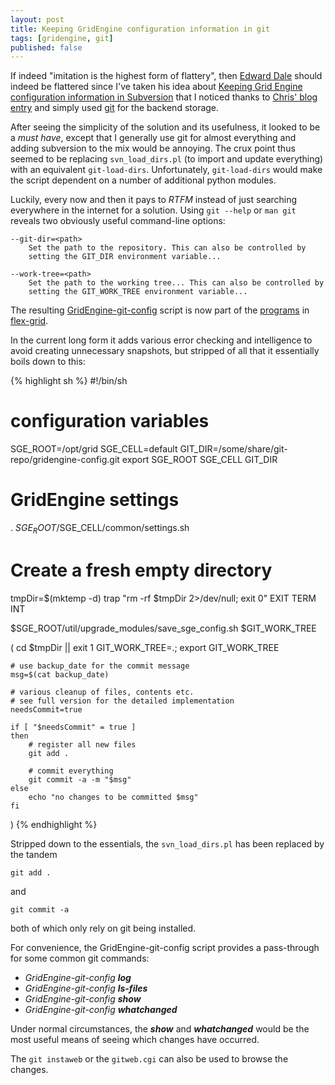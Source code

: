 ```yaml
---
layout: post
title: Keeping GridEngine configuration information in git
tags: [gridengine, git]
published: false
---
```


If indeed "imitation is the highest form of flattery", then
[Edward Dale](http://scompt.com) should indeed be flattered
since I've taken his idea about
[Keeping Grid Engine configuration information in Subversion](http://scompt.com/blog/archives/2009/10/13/versioned-grid-engine-configuration)
that I noticed thanks to [Chris' blog entry](http://gridengine.info/2009/10/19/tracking-rollback-of-sge-config-changes)
and simply used [git](http://git-scm.org) for the backend storage.

After seeing the simplicity of the solution and its usefulness, it looked to
be a *must have*, except that I generally use git for almost everything and
adding subversion to the mix would be annoying. The crux point thus seemed
to be replacing `svn_load_dirs.pl` (to import and update everything) with an
equivalent `git-load-dirs`. Unfortunately, `git-load-dirs` would
make the script dependent on a number of additional python modules.

Luckily, every now and then it pays to *RTFM* instead of just searching
everywhere in the internet for a solution. Using `git --help` or `man git`
reveals two obviously useful command-line options:

    --git-dir=<path>
        Set the path to the repository. This can also be controlled by
        setting the GIT_DIR environment variable...

    --work-tree=<path>
        Set the path to the working tree... This can also be controlled by
        setting the GIT_WORK_TREE environment variable...

The resulting
[GridEngine-git-config](http://github.com/olesenm/flex-grid/blob/master/scripts/GridEngine-git-config)
script is now part of the
[programs](http://olesenm.github.io/flex-grid/programs.html) in
[flex-grid](http://olesenm.github.io/flex-grid/).

In the current long form it adds various error checking and intelligence to
avoid creating unnecessary snapshots, but stripped of all that it essentially
boils down to this:

{% highlight sh %}
#!/bin/sh
# configuration variables
SGE_ROOT=/opt/grid
SGE_CELL=default
GIT_DIR=/some/share/git-repo/gridengine-config.git
export SGE_ROOT SGE_CELL GIT_DIR

# GridEngine settings
. $SGE_ROOT/$SGE_CELL/common/settings.sh

# Create a fresh empty directory
tmpDir=$(mktemp -d)
trap "rm -rf $tmpDir 2>/dev/null; exit 0" EXIT TERM INT

$SGE_ROOT/util/upgrade_modules/save_sge_config.sh $GIT_WORK_TREE

(
    cd $tmpDir || exit 1
    GIT_WORK_TREE=.; export GIT_WORK_TREE

    # use backup_date for the commit message
    msg=$(cat backup_date)

    # various cleanup of files, contents etc.
    # see full version for the detailed implementation
    needsCommit=true

    if [ "$needsCommit" = true ]
    then
        # register all new files
        git add .

        # commit everything
        git commit -a -m "$msg"
    else
        echo "no changes to be committed $msg"
    fi
)
{% endhighlight %}


Stripped down to the essentials, the `svn_load_dirs.pl` has been replaced by
the tandem

    git add .

and

    git commit -a

both of which only rely on git being installed.


For convenience, the GridEngine-git-config script provides a pass-through
for some common git commands:
- *GridEngine-git-config*  ***log***
- *GridEngine-git-config*  ***ls-files***
- *GridEngine-git-config*  ***show***
- *GridEngine-git-config*  ***whatchanged***

Under normal circumstances, the ***show*** and ***whatchanged*** would be
the most useful means of seeing which changes have occurred.

The `git instaweb` or the `gitweb.cgi` can also be used to browse the
changes.
